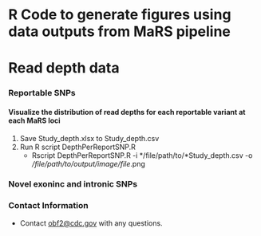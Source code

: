 # R Code to generate figures using data outputs from MaRS pipeline 

# Read depth data 

### Reportable SNPs
#### Visualize the distribution of read depths for each reportable variant at each MaRS loci
1. Save Study_depth.xlsx to Study_depth.csv
2. Run R script DepthPerReportSNP.R
   * Rscript DepthPerReportSNP.R -i */file/path/to/*Study_depth.csv -o */file/path/to/output/image/file*.png

### Novel exoninc and intronic SNPs

### Contact Information

* Contact obf2@cdc.gov with any questions.
